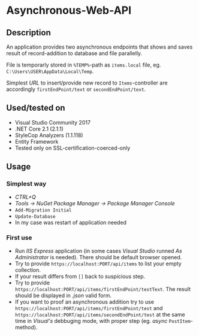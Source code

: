 # Asynchronous-Web-API

## Description

An application provides two asynchronous endpoints that shows and saves result of record-addition to database and file parallelly.

File is temporarly stored in `%TEMP%`-path as `items.local` file, eg. `C:\Users\USER\AppData\Local\Temp`.

Simplest _URL_ to insert/provide new record to `Items`-controller are accordingly `firstEndPoint/text` or `secondEndPoint/text`.  

## Used/tested on
* Visual Studio Community 2017
* .NET Core 2.1 (2.1.1)
* StyleCop Analyzers (1.1.118)
* Entity Framework
* Tested only on SSL-certification-coerced-only

## Usage
### Simplest way
* _CTRL+Q_
* _Tools -> NuGet Package Manager -> Package Manager Console_
* `Add-Migration Initial`
* `Update-Database`
* In my case was restart of application needed
### First use
* Run _IIS Express_ application (in some cases _Visual Studio_ runned _As Administrator_ is needed). There should be default browser opened.
* Try to provide `https://localhost:PORT/api/items` to list your empty collection.
* If your result differs from `[]` back to suspicious step.
* Try to provide `https://localhost:PORT/api/items/firstEndPoint/testText`. The result should be displayed in _.json_ valid form.
* If you want to proof an asynchronous addition try to use `https://localhost:PORT/api/items/firstEndPoint/test` and `https://localhost:PORT/api/items/secondEndPoint/test` at the same time in _Visual's_ debbuging mode, with proper step (eg. _async_ `PostItem`-method).